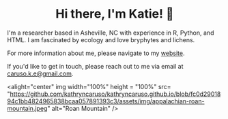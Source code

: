 <h1 align="center"> Hi there, I'm Katie! 🌱</h1>

I'm a researcher based in Asheville, NC with experience in R, Python, and HTML. I am fascinated by ecology and love bryphytes and lichens.

For more information about me, please navigate to my [website](https://katie-caruso.github.io).

If you'd like to get in touch, please reach out to me via email at [caruso.k.e@gmail.com](mailto:caruso.k.e@gmail.com).

<alight="center" img width="100%" height = "100%" src= "https://github.com/kathryncaruso/kathryncaruso.github.io/blob/fc0d2901894c1bb4824965838bcaa057891393c3/assets/img/appalachian-roan-mountain.jpeg" alt="Roan Mountain" />
